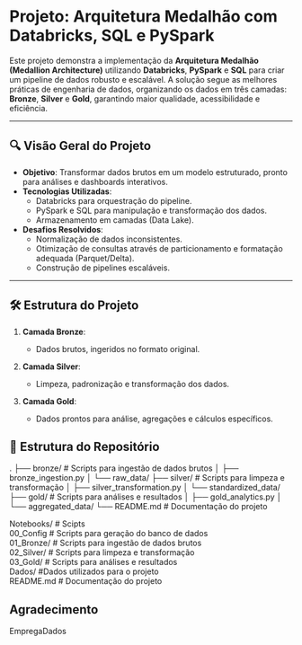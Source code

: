 # Projeto: Arquitetura Medalhão com Databricks, SQL e PySpark

Este projeto demonstra a implementação da **Arquitetura Medalhão (Medallion Architecture)** utilizando **Databricks**, **PySpark** e **SQL** para criar um pipeline de dados robusto e escalável. A solução segue as melhores práticas de engenharia de dados, organizando os dados em três camadas: **Bronze**, **Silver** e **Gold**, garantindo maior qualidade, acessibilidade e eficiência.

---

## 🔍 Visão Geral do Projeto
- **Objetivo**: Transformar dados brutos em um modelo estruturado, pronto para análises e dashboards interativos.
- **Tecnologias Utilizadas**:  
  - Databricks para orquestração do pipeline.  
  - PySpark e SQL para manipulação e transformação dos dados.  
  - Armazenamento em camadas (Data Lake).  
- **Desafios Resolvidos**:  
  - Normalização de dados inconsistentes.  
  - Otimização de consultas através de particionamento e formatação adequada (Parquet/Delta).  
  - Construção de pipelines escaláveis.

---

## 🛠️ Estrutura do Projeto
1. **Camada Bronze**:  
   - Dados brutos, ingeridos no formato original.  

2. **Camada Silver**:  
   - Limpeza, padronização e transformação dos dados.  

3. **Camada Gold**:  
   - Dados prontos para análise, agregações e cálculos específicos.

## 📂 Estrutura do Repositório
.
├── bronze/             # Scripts para ingestão de dados brutos
│   ├── bronze_ingestion.py
│   └── raw_data/
├── silver/             # Scripts para limpeza e transformação
│   ├── silver_transformation.py
│   └── standardized_data/
├── gold/               # Scripts para análises e resultados
│   ├── gold_analytics.py
│   └── aggregated_data/
└── README.md           # Documentação do projeto

Notebooks/      # Scipts  
  00_Config     # Scripts para geração do banco de dados  
  01_Bronze/    # Scripts para ingestão de dados brutos  
  02_Silver/    # Scripts para limpeza e transformação  
  03_Gold/      # Scripts para análises e resultados  
Dados/          #Dados utilizados para o projeto  
README.md     # Documentação do projeto  

## Agradecimento  
  EmpregaDados
